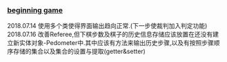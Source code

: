 ### [beginning game](http://on-img.com/chart_image/5b46e559e4b054aa54b32899.png)

2018.07.14 使用多个类使得界面输出趋向正常.(下一步使裁判加入判定功能)<br>
2018.07.16 改善Referee,但下棋步数及棋子的历史信息存储应该放置在还没有建立新实体对象-Pedometer中.其中应该有方法来输出历史步骤,以及有按照步骤顺序存储的集合以及集合的设置与提取(getter&setter)
